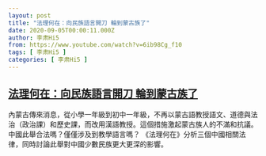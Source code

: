 ```yaml
---
layout: post
title: "法理何在：向民族語言開刀 輪到蒙古族了"
date: 2020-09-05T00:00:11.000Z
author: 李肃Hi5
from: https://www.youtube.com/watch?v=6ib98Cg_f10
tags: [ 李肃Hi5 ]
categories: [ 李肃Hi5 ]
---
```

<!--1599264011000-->
[法理何在：向民族語言開刀 輪到蒙古族了](https://www.youtube.com/watch?v=6ib98Cg_f10)
------

<div>
內蒙古傳來消息，從小學一年級到初中一年級，不再以蒙古語教授語文、道德與法治（政治課）和歷史課，而改用漢語教授。這個措施激起蒙古族人的不滿和抗議。中國此舉合法嗎？僅僅涉及到教學語言嗎？ 《法理何在》分析三個中國相關法律，同時討論此舉對中國少數民族更大更深的影響。
</div>
